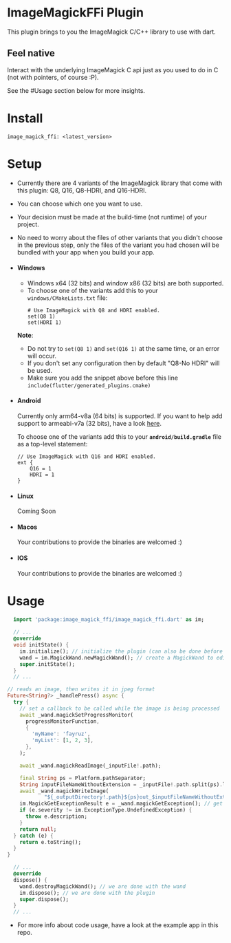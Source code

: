 # ImageMagickFFi Plugin
This plugin brings to you the ImageMagick C/C++ library to use with dart.
## Feel native
Interact with the underlying ImageMagick C api just as you used to do in C (not with pointers, of course :P).

See the #Usage section below for more insights.

# Install
`image_magick_ffi: <latest_version>`

# Setup
- Currently there are 4 variants of the ImageMagick library that come with this plugin: Q8, Q16, Q8-HDRI, and Q16-HDRI.
- You can choose which one you want to use.
- Your decision must be made at the build-time (not runtime) of your project.
- No need to worry about the files of other variants that you didn't choose in the previous step, only the files of the variant you had chosen will be bundled with your app when you build your app.
- #### Windows
  - Windows x64 (32 bits) and window x86 (32 bits) are both supported.
  - To choose one of the variants add this to your `windows/CMakeLists.txt` file:
    ```
    # Use ImageMagick with Q8 and HDRI enabled.
    set(Q8 1)
    set(HDRI 1)
    ```
  **Note**:
  - Do not try to `set(Q8 1)` and `set(Q16 1)` at the same time, or an error will occur.
  - If you don't set any configuration then by default "Q8-No HDRI" will be used.
  - Make sure you add the snippet above before this line `include(flutter/generated_plugins.cmake)`
- #### Android
  Currently only arm64-v8a (64 bits) is supported. If you want to help add support to armeabi-v7a (32 bits), have a look [here](https://github.com/MolotovCherry/Android-ImageMagick7/discussions/95).
  
  To choose one of the variants add this to your **`android/build.gradle`** file as a top-level statement:
    ```
    // Use ImageMagick with Q16 and HDRI enabled.
    ext {
        Q16 = 1
        HDRI = 1
    }
    ```
- #### Linux
  Coming Soon
- #### Macos
  Your contributions to provide the binaries are welcomed :)
- #### IOS
  Your contributions to provide the binaries are welcomed :)

# Usage
```dart
  import 'package:image_magick_ffi/image_magick_ffi.dart' as im;
  
  // ...
  @override
  void initState() {
    im.initialize(); // initialize the plugin (can also be done before `runApp`)
    wand = im.MagickWand.newMagickWand(); // create a MagickWand to edit images
    super.initState();
  }
  // ...

// reads an image, then writes it in jpeg format
Future<String?> _handlePress() async {
  try {
    // set a callback to be called while the image is being processed
    await _wand.magickSetProgressMonitor(
      progressMonitorFunction,
      {
        'myName': 'fayruz',
        'myList': [1, 2, 3],
      },
    );

    await _wand.magickReadImage(_inputFile!.path);

    final String ps = Platform.pathSeparator;
    String inputFileNameWithoutExtension = _inputFile!.path.split(ps).last.split('.').first;
    await _wand.magickWriteImage(
            "${_outputDirectory!.path}${ps}out_$inputFileNameWithoutExtension.png"); // write the image to a file in the png format
    im.MagickGetExceptionResult e = _wand.magickGetException(); // get the exception if any
    if (e.severity != im.ExceptionType.UndefinedException) {
      throw e.description;
    }
    return null;
  } catch (e) {
    return e.toString();
  }
}

  // ...
  @override
  dispose() {
    wand.destroyMagickWand(); // we are done with the wand
    im.dispose(); // we are done with the plugin
    super.dispose();
  }
  // ...
```
- For more info about code usage, have a look at the example app in this repo.